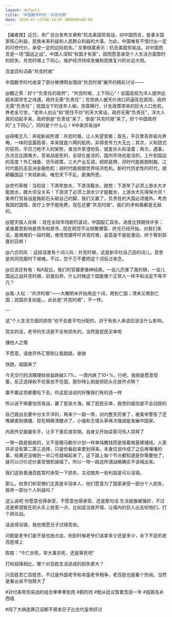 ```yaml
---
layout: default
title: "中国数字时代：共克时艰"
date: 2018-07-12T08:14:07.000000+08:00
---
```


【编者按】近日，央广总台发布文章称“抗击美国贸易战，对中国而言，是事关国家核心利益、民族未来利益和人民群众利益的大事。为此，中国唯有不惜付出一定的可控代价，承受一定的边际损失。” 文章结尾表示：抗击美国贸易战，对中国而言是一场“国运之战”。中国人深知“有国才有家”，因而愿意承受个人生活方面暂时的损失，共克时艰上下同心，维护经济持续发展和民族复兴的长远大局。


百度百科词条“共克时艰”

中国数字时代收录了部分微博网友围绕“共克时艰”展开的精彩讨论——

@魏之燕：好个“负责任的政府”，“共克时艰，上下同心”！全国高校为洋人提供远超本国学生之待遇，政府无需“负责任”；穷苦病人被天价进口药逼死在医院，政府无需“负责任”；党国治下的连年人祸，贪腐横行，计生政策带来的巨大人口危机，养老金亏空，“老年人创业”和“房住不炒”的天大笑话，政府无需“负责任”，洋大人真的动起手来，政府倒是“负责任”来了，倒是“共克时艰”来了。好个中国政府的“上下同心”，同的是个什么心！#中美贸易战#

@得嘞王凡：央视新闻所谓：共克时艰。让人失望至极；首先，平日里丢弃韬光养晦，一味的显露筋骨，本来就是六两的肌肉，非得宣传力大无比；其次，义和团式的狂热，平日刀枪不入的架势，谁当许景澄劝告，就差杀头和滚蛋；再次，遇事，办法总比困难大，贸易战是死的，全球化是活的，国内市场也是活的，上升到国运的高度？外汇储备、货币政策，三大产业互调，把把是牌，邓时代能抵御制裁、江时代能抗击亚洲金融危机；胡时代能抵御世界经济危机，新时代历史性的时代，就颠簸国运？央视新闻，唯恐天下不乱，匪夷所思。

@世代草根：当初说：下游旱放水，下游涝截水。就想：下游旱了必须上游水大才能放水，跟大坝没关系！下游涝了必须上游水少才能截水，上游水大先得保大坝！美帝打贸易战是搬起石头砸自己的脚，我们又赢了，负责任的大国必须援外。考虑我国的国情，医疗上学不能免费，现在还要“共克时艰”。我们的矛和盾都是无敌的。

@楚天猎人肖锋 ：现在全球市场剧烈波动，中国股汇双杀，进度比预期快许多；紧接着受影响是债市和房市…现在网贷平台频繁爆雷、挤兑已经开始，对我们来说，是艰难的一段时期，难怪党媒呼吁共克时艰，韭菜是不是挺激动，终于等到郭嘉的召唤！

@六合同风 ：这段话里有个词儿叫：共克时艰，这是新华社自己造的词儿，意思是共同克服时下艰难。不过，您千万不要把这个词反过来念。

@应该还有电：和A股比，我们的官媒更像神经病。一会儿历害了我的锅，一会儿国运之战共克时艰。前倨后恭。什么时候这个国能像个正常人一样平和淡定不卑不亢？

@風-入松：“共济时艰”——大概明末开始用这个词，用到亡国；清末又用到亡国；民国亦复如是。。此处是“共克时艰”，不一样。 ​

—

这“个人生活方面的损失”也不会是平均分配的，对于有些人来说应该没什么影响。

现实的话，老爷的生活是不会有损失的，当然是屁民买单啦

慷他人之慨

不愿意，请放开外汇管制让我跑路，谢谢

快跑，祖国来了

今天交行的活期理财收益跌破3.7%，一周内跌了10+%，行吧，我倒是愿意受着，反正选择权不在我也不在国，那你特么倒是把奶头乐放开点啊？

赢不赢这苦都要吃下去，你这屁话说的好像我们有的选一样

所以说干嘛要怕贸易战，赢了星辰大海，输了屁民买单，我党的威信是不会动摇的

自己跳出去要中分太平洋的，再来个一路一带，对内整天厉害了，被美帝警告了还嘴硬直到搞僵，现在稍微清醒点了，小强和王墙头草再次强调是发展中国家。


内政外交屡屡失手，让手下善后或背锅，自身又开始梁家河伟人崇拜了

一带一路是挺疯的，又不是跟马歇尔计划一样单纯撒钱而是借着做基建铺线，人家并非没有第二第三选择，只是你看起来更划得来。本身应该作成了之后再嚷嚷的事，结果还没做到一半口号就喊起来了，这下路上每个节点都知道是你需要他了，就可以讨价还价甚至借机骑墙了。所以一带一路这所谓战略确实不该喊出来。

我们这些普通百姓暂时承受一下损失，主动放弃一些利益是可以没错。


那么，权贵们和官僚们尤其是半羽本人，他们愿意为了国家承受一部分个人损失，放弃一部分个人利益吗？

这么说吧  你愿意也得承受，不愿意也得承受，还是那句话 生活就像被强奸，不过还是希望能在奶头乐上放宽一点，比如适当放开墙，让墙内的巨人出去咬他们，打个舆论战。

话说得没错，我也情愿日子过得苦些。


问题是老爷们是不是也放点血，别到时候老爷们该拿多少还是多少，余下不足的老百姓填上

陈胜：“今亡亦死，举大事亦死，还是等死吧”

打和投降相比，哪个对百姓生活造成的损失更大？


兴百姓苦亡百姓苦，不过是外国老爷和本国老爷相争，老百姓也就看个热闹。当然是看出丧不怕殡大了

#对付美帝贸易战的组合拳拳拳到肉 #鹅的肉 #勉从廷议暂累吾民一年 #拔鹅毛补西墙


#闯了大祸连罪己诏都不用发日子比古代皇帝好过

